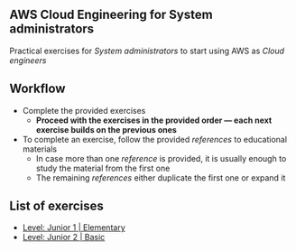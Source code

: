 ## AWS Cloud Engineering for System administrators

Practical exercises for *System administrators* to start using AWS as *Cloud engineers*

## Workflow

* Complete the provided exercises
  * **Proceed with the exercises in the provided order — each next exercise builds on the previous ones**
* To complete an exercise, follow the provided *references* to educational materials
  * In case more than one *reference* is provided, it is usually enough to study the material from the first one
  * The remaining *references* either duplicate the first one or expand it

## List of exercises

* [Level: Junior 1 | Elementary](https://github.com/cloud-simply/cloud-engineering-aws/blob/main/junior-1.md)
* [Level: Junior 2 | Basic](https://github.com/cloud-simply/cloud-engineering-aws/blob/main/junior-2.md)
